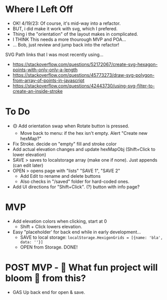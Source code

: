 # Where I Left Off 
- OK! 4/19/23: Of course, it's mid-way into a refactor. 
- BUT, i did make it work with svg, which I prefered. 
- Thing i the "orientation" of the layout makes in complicated.
- I THINK This needs a more thourough MVP and POA...
- ... Bob, just review and jump back into the refactor!

SVG Path links that I was most recently using...
- https://stackoverflow.com/questions/52172067/create-svg-hexagon-points-with-only-only-a-length
- https://stackoverflow.com/questions/45773273/draw-svg-polygon-from-array-of-points-in-javascript
- https://stackoverflow.com/questions/42443730/using-svg-filter-to-create-an-inside-stroke


# To Do
- 🟡 Add orientation swap when Rotate button is pressed. 
  - Move back to menu: if the hex isn't empty. Alert "Create new hexMap?"
- Fix Stroke. decide on "empty" fill and stroke color
- Add actual elevation changes and update hexMapObj (Shift+Click to lower elevation) 
- SAVE > saves to localstorage array (make one if none). Just appends (can edit later)
- OPEN > opens page with "lists" "SAVE 1", "SAVE 2"
  - Add Edit to rename and delete buttons
  - Also checks in "/saved" folder for hard-coded ones. 
- Add UI directions for "Shift+Click". (?) button with info page?

# MVP 
- Add elevation colors when clicking, start at 0
  - Shift + Click lowers elevation.
- Easy "placeholder' for back end while in early development...
  - SAVE to local storage: `localStorage.HexigonGrids = [{name: 'bla', data: ''}]`
  - OPEN from Storage. DONE!

# POST MVP - 💐 What fun project will bloom 💐 from this?
- GAS Up back end for open & save.
